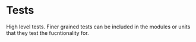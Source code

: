 # Tests

High level tests. Finer grained tests can be included in the modules or units
that they test the fucntionality for.
